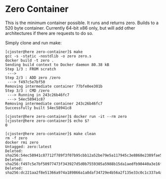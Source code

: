 Zero Container
==============

This is the minimum container possible. It runs and returns zero. Builds to
a 520 byte container. Currently 64-bit x86 only, but will add other
architectures if there are requests to do so. 

Simply clone and run make:

```
[cjoster@here zero-container]$ make
gcc -s -static -nostdlib -o zero zero.s
docker build -t zero .
Sending build context to Docker daemon 80.38 kB
Step 1/3 : FROM scratch
 ---> 
Step 2/3 : ADD zero /zero
 ---> f497c5e7bf50
Removing intermediate container 77bfe0ee301b
Step 3/3 : CMD /zero
 ---> Running in 243c26b46fc7
 ---> 54ec58941c87
Removing intermediate container 243c26b46fc7
Successfully built 54ec58941c8
```

```
[cjoster@here zero-container]$ docker run -it --rm zero
[cjoster@here zero-container]$ echo $?
0
```

```
[cjoster@here zero-container]$ make clean
rm -f zero
docker rmi zero
Untagged: zero:latest
Deleted: sha256:54ec58941c87712f789f3f07b95cbb12a52be79e5a117945c3e8868e2389fae5
Deleted: sha256:f497c5e7bf50977473f343927d5d0b7559305a5988b15da1aedfb90440a3e16f
Deleted: sha256:dc221aa2f8e51366a974a189866a1a8daf34729e4b56a2f135e33c0c1c337a4a
```
